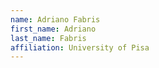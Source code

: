 ```yaml
---
name: Adriano Fabris
first_name: Adriano
last_name: Fabris
affiliation: University of Pisa
---
```

